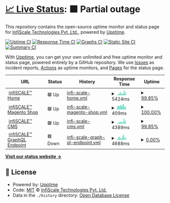 # [📈 Live Status](https://demo.upptime.js.org): <!--live status--> **🟧 Partial outage**

This repository contains the open-source uptime monitor and status page for [InfiScale Technologies Pvt. Ltd.](https://infiscale.io), powered by [Upptime](https://github.com/upptime/upptime).

[![Uptime CI](https://github.com/infiSCALE/upptime/workflows/Uptime%20CI/badge.svg)](https://github.com/infiSCALE/upptime/actions?query=workflow%3A%22Uptime+CI%22)
[![Response Time CI](https://github.com/infiSCALE/upptime/workflows/Response%20Time%20CI/badge.svg)](https://github.com/infiSCALE/upptime/actions?query=workflow%3A%22Response+Time+CI%22)
[![Graphs CI](https://github.com/infiSCALE/upptime/workflows/Graphs%20CI/badge.svg)](https://github.com/infiSCALE/upptime/actions?query=workflow%3A%22Graphs+CI%22)
[![Static Site CI](https://github.com/infiSCALE/upptime/workflows/Static%20Site%20CI/badge.svg)](https://github.com/infiSCALE/upptime/actions?query=workflow%3A%22Static+Site+CI%22)
[![Summary CI](https://github.com/infiSCALE/upptime/workflows/Summary%20CI/badge.svg)](https://github.com/infiSCALE/upptime/actions?query=workflow%3A%22Summary+CI%22)

With [Upptime](https://upptime.js.org), you can get your own unlimited and free uptime monitor and status page, powered entirely by a GitHub repository. We use [Issues](https://github.com/infiSCALE/upptime/issues) as incident reports, [Actions](https://github.com/infiSCALE/upptime/actions) as uptime monitors, and [Pages](https://demo.upptime.js.org) for the status page.

<!--start: status pages-->
<!-- This summary is generated by Upptime (https://github.com/upptime/upptime) -->
<!-- Do not edit this manually, your changes will be overwritten -->
<!-- prettier-ignore -->
| URL | Status | History | Response Time | Uptime |
| --- | ------ | ------- | ------------- | ------ |
| <img alt="" src="https://icons.duckduckgo.com/ip3/www.infiscale.io.ico" height="13"> [infiSCALE™ Home](https://www.infiscale.io) | 🟩 Up | [infi-scale-home.yml](https://github.com/infiSCALE/upptime/commits/HEAD/history/infi-scale-home.yml) | <details><summary><img alt="Response time graph" src="./graphs/infi-scale-home/response-time-week.png" height="20"> 5424ms</summary><br><a href="https://infiscale.github.io/upptime/history/infi-scale-home"><img alt="Response time 2011" src="https://img.shields.io/endpoint?url=https%3A%2F%2Fraw.githubusercontent.com%2FinfiSCALE%2Fupptime%2FHEAD%2Fapi%2Finfi-scale-home%2Fresponse-time.json"></a><br><a href="https://infiscale.github.io/upptime/history/infi-scale-home"><img alt="24-hour response time 9241" src="https://img.shields.io/endpoint?url=https%3A%2F%2Fraw.githubusercontent.com%2FinfiSCALE%2Fupptime%2FHEAD%2Fapi%2Finfi-scale-home%2Fresponse-time-day.json"></a><br><a href="https://infiscale.github.io/upptime/history/infi-scale-home"><img alt="7-day response time 5424" src="https://img.shields.io/endpoint?url=https%3A%2F%2Fraw.githubusercontent.com%2FinfiSCALE%2Fupptime%2FHEAD%2Fapi%2Finfi-scale-home%2Fresponse-time-week.json"></a><br><a href="https://infiscale.github.io/upptime/history/infi-scale-home"><img alt="30-day response time 4468" src="https://img.shields.io/endpoint?url=https%3A%2F%2Fraw.githubusercontent.com%2FinfiSCALE%2Fupptime%2FHEAD%2Fapi%2Finfi-scale-home%2Fresponse-time-month.json"></a><br><a href="https://infiscale.github.io/upptime/history/infi-scale-home"><img alt="1-year response time 2514" src="https://img.shields.io/endpoint?url=https%3A%2F%2Fraw.githubusercontent.com%2FinfiSCALE%2Fupptime%2FHEAD%2Fapi%2Finfi-scale-home%2Fresponse-time-year.json"></a></details> | <details><summary><a href="https://infiscale.github.io/upptime/history/infi-scale-home">99.85%</a></summary><a href="https://infiscale.github.io/upptime/history/infi-scale-home"><img alt="All-time uptime 99.00%" src="https://img.shields.io/endpoint?url=https%3A%2F%2Fraw.githubusercontent.com%2FinfiSCALE%2Fupptime%2FHEAD%2Fapi%2Finfi-scale-home%2Fuptime.json"></a><br><a href="https://infiscale.github.io/upptime/history/infi-scale-home"><img alt="24-hour uptime 100.00%" src="https://img.shields.io/endpoint?url=https%3A%2F%2Fraw.githubusercontent.com%2FinfiSCALE%2Fupptime%2FHEAD%2Fapi%2Finfi-scale-home%2Fuptime-day.json"></a><br><a href="https://infiscale.github.io/upptime/history/infi-scale-home"><img alt="7-day uptime 99.85%" src="https://img.shields.io/endpoint?url=https%3A%2F%2Fraw.githubusercontent.com%2FinfiSCALE%2Fupptime%2FHEAD%2Fapi%2Finfi-scale-home%2Fuptime-week.json"></a><br><a href="https://infiscale.github.io/upptime/history/infi-scale-home"><img alt="30-day uptime 99.96%" src="https://img.shields.io/endpoint?url=https%3A%2F%2Fraw.githubusercontent.com%2FinfiSCALE%2Fupptime%2FHEAD%2Fapi%2Finfi-scale-home%2Fuptime-month.json"></a><br><a href="https://infiscale.github.io/upptime/history/infi-scale-home"><img alt="1-year uptime 98.68%" src="https://img.shields.io/endpoint?url=https%3A%2F%2Fraw.githubusercontent.com%2FinfiSCALE%2Fupptime%2FHEAD%2Fapi%2Finfi-scale-home%2Fuptime-year.json"></a></details>
| <img alt="" src="https://icons.duckduckgo.com/ip3/shop.infiscale.io.ico" height="13"> [infiSCALE™ Magento Shop](https://shop.infiscale.io) | 🟩 Up | [infi-scale-magento-shop.yml](https://github.com/infiSCALE/upptime/commits/HEAD/history/infi-scale-magento-shop.yml) | <details><summary><img alt="Response time graph" src="./graphs/infi-scale-magento-shop/response-time-week.png" height="20"> 409ms</summary><br><a href="https://infiscale.github.io/upptime/history/infi-scale-magento-shop"><img alt="Response time 698" src="https://img.shields.io/endpoint?url=https%3A%2F%2Fraw.githubusercontent.com%2FinfiSCALE%2Fupptime%2FHEAD%2Fapi%2Finfi-scale-magento-shop%2Fresponse-time.json"></a><br><a href="https://infiscale.github.io/upptime/history/infi-scale-magento-shop"><img alt="24-hour response time 396" src="https://img.shields.io/endpoint?url=https%3A%2F%2Fraw.githubusercontent.com%2FinfiSCALE%2Fupptime%2FHEAD%2Fapi%2Finfi-scale-magento-shop%2Fresponse-time-day.json"></a><br><a href="https://infiscale.github.io/upptime/history/infi-scale-magento-shop"><img alt="7-day response time 409" src="https://img.shields.io/endpoint?url=https%3A%2F%2Fraw.githubusercontent.com%2FinfiSCALE%2Fupptime%2FHEAD%2Fapi%2Finfi-scale-magento-shop%2Fresponse-time-week.json"></a><br><a href="https://infiscale.github.io/upptime/history/infi-scale-magento-shop"><img alt="30-day response time 448" src="https://img.shields.io/endpoint?url=https%3A%2F%2Fraw.githubusercontent.com%2FinfiSCALE%2Fupptime%2FHEAD%2Fapi%2Finfi-scale-magento-shop%2Fresponse-time-month.json"></a><br><a href="https://infiscale.github.io/upptime/history/infi-scale-magento-shop"><img alt="1-year response time 711" src="https://img.shields.io/endpoint?url=https%3A%2F%2Fraw.githubusercontent.com%2FinfiSCALE%2Fupptime%2FHEAD%2Fapi%2Finfi-scale-magento-shop%2Fresponse-time-year.json"></a></details> | <details><summary><a href="https://infiscale.github.io/upptime/history/infi-scale-magento-shop">100.00%</a></summary><a href="https://infiscale.github.io/upptime/history/infi-scale-magento-shop"><img alt="All-time uptime 99.00%" src="https://img.shields.io/endpoint?url=https%3A%2F%2Fraw.githubusercontent.com%2FinfiSCALE%2Fupptime%2FHEAD%2Fapi%2Finfi-scale-magento-shop%2Fuptime.json"></a><br><a href="https://infiscale.github.io/upptime/history/infi-scale-magento-shop"><img alt="24-hour uptime 100.00%" src="https://img.shields.io/endpoint?url=https%3A%2F%2Fraw.githubusercontent.com%2FinfiSCALE%2Fupptime%2FHEAD%2Fapi%2Finfi-scale-magento-shop%2Fuptime-day.json"></a><br><a href="https://infiscale.github.io/upptime/history/infi-scale-magento-shop"><img alt="7-day uptime 100.00%" src="https://img.shields.io/endpoint?url=https%3A%2F%2Fraw.githubusercontent.com%2FinfiSCALE%2Fupptime%2FHEAD%2Fapi%2Finfi-scale-magento-shop%2Fuptime-week.json"></a><br><a href="https://infiscale.github.io/upptime/history/infi-scale-magento-shop"><img alt="30-day uptime 100.00%" src="https://img.shields.io/endpoint?url=https%3A%2F%2Fraw.githubusercontent.com%2FinfiSCALE%2Fupptime%2FHEAD%2Fapi%2Finfi-scale-magento-shop%2Fuptime-month.json"></a><br><a href="https://infiscale.github.io/upptime/history/infi-scale-magento-shop"><img alt="1-year uptime 98.69%" src="https://img.shields.io/endpoint?url=https%3A%2F%2Fraw.githubusercontent.com%2FinfiSCALE%2Fupptime%2FHEAD%2Fapi%2Finfi-scale-magento-shop%2Fuptime-year.json"></a></details>
| <img alt="" src="https://icons.duckduckgo.com/ip3/www.infiscale.io.ico" height="13"> [infiSCALE™ CMS](https://www.infiscale.io/wp-admin/) | 🟩 Up | [infi-scale-cms.yml](https://github.com/infiSCALE/upptime/commits/HEAD/history/infi-scale-cms.yml) | <details><summary><img alt="Response time graph" src="./graphs/infi-scale-cms/response-time-week.png" height="20"> 4389ms</summary><br><a href="https://infiscale.github.io/upptime/history/infi-scale-cms"><img alt="Response time 2063" src="https://img.shields.io/endpoint?url=https%3A%2F%2Fraw.githubusercontent.com%2FinfiSCALE%2Fupptime%2FHEAD%2Fapi%2Finfi-scale-cms%2Fresponse-time.json"></a><br><a href="https://infiscale.github.io/upptime/history/infi-scale-cms"><img alt="24-hour response time 8430" src="https://img.shields.io/endpoint?url=https%3A%2F%2Fraw.githubusercontent.com%2FinfiSCALE%2Fupptime%2FHEAD%2Fapi%2Finfi-scale-cms%2Fresponse-time-day.json"></a><br><a href="https://infiscale.github.io/upptime/history/infi-scale-cms"><img alt="7-day response time 4389" src="https://img.shields.io/endpoint?url=https%3A%2F%2Fraw.githubusercontent.com%2FinfiSCALE%2Fupptime%2FHEAD%2Fapi%2Finfi-scale-cms%2Fresponse-time-week.json"></a><br><a href="https://infiscale.github.io/upptime/history/infi-scale-cms"><img alt="30-day response time 3531" src="https://img.shields.io/endpoint?url=https%3A%2F%2Fraw.githubusercontent.com%2FinfiSCALE%2Fupptime%2FHEAD%2Fapi%2Finfi-scale-cms%2Fresponse-time-month.json"></a><br><a href="https://infiscale.github.io/upptime/history/infi-scale-cms"><img alt="1-year response time 2329" src="https://img.shields.io/endpoint?url=https%3A%2F%2Fraw.githubusercontent.com%2FinfiSCALE%2Fupptime%2FHEAD%2Fapi%2Finfi-scale-cms%2Fresponse-time-year.json"></a></details> | <details><summary><a href="https://infiscale.github.io/upptime/history/infi-scale-cms">99.85%</a></summary><a href="https://infiscale.github.io/upptime/history/infi-scale-cms"><img alt="All-time uptime 99.00%" src="https://img.shields.io/endpoint?url=https%3A%2F%2Fraw.githubusercontent.com%2FinfiSCALE%2Fupptime%2FHEAD%2Fapi%2Finfi-scale-cms%2Fuptime.json"></a><br><a href="https://infiscale.github.io/upptime/history/infi-scale-cms"><img alt="24-hour uptime 100.00%" src="https://img.shields.io/endpoint?url=https%3A%2F%2Fraw.githubusercontent.com%2FinfiSCALE%2Fupptime%2FHEAD%2Fapi%2Finfi-scale-cms%2Fuptime-day.json"></a><br><a href="https://infiscale.github.io/upptime/history/infi-scale-cms"><img alt="7-day uptime 99.85%" src="https://img.shields.io/endpoint?url=https%3A%2F%2Fraw.githubusercontent.com%2FinfiSCALE%2Fupptime%2FHEAD%2Fapi%2Finfi-scale-cms%2Fuptime-week.json"></a><br><a href="https://infiscale.github.io/upptime/history/infi-scale-cms"><img alt="30-day uptime 99.96%" src="https://img.shields.io/endpoint?url=https%3A%2F%2Fraw.githubusercontent.com%2FinfiSCALE%2Fupptime%2FHEAD%2Fapi%2Finfi-scale-cms%2Fuptime-month.json"></a><br><a href="https://infiscale.github.io/upptime/history/infi-scale-cms"><img alt="1-year uptime 98.69%" src="https://img.shields.io/endpoint?url=https%3A%2F%2Fraw.githubusercontent.com%2FinfiSCALE%2Fupptime%2FHEAD%2Fapi%2Finfi-scale-cms%2Fuptime-year.json"></a></details>
| <img alt="" src="https://icons.duckduckgo.com/ip3/www.infiscale.io.ico" height="13"> [infiSCALE™ GraphQL Endpoint](https://www.infiscale.io/graphql/) | 🟥 Down | [infi-scale-graph-ql-endpoint.yml](https://github.com/infiSCALE/upptime/commits/HEAD/history/infi-scale-graph-ql-endpoint.yml) | <details><summary><img alt="Response time graph" src="./graphs/infi-scale-graph-ql-endpoint/response-time-week.png" height="20"> 4688ms</summary><br><a href="https://infiscale.github.io/upptime/history/infi-scale-graph-ql-endpoint"><img alt="Response time 1417" src="https://img.shields.io/endpoint?url=https%3A%2F%2Fraw.githubusercontent.com%2FinfiSCALE%2Fupptime%2FHEAD%2Fapi%2Finfi-scale-graph-ql-endpoint%2Fresponse-time.json"></a><br><a href="https://infiscale.github.io/upptime/history/infi-scale-graph-ql-endpoint"><img alt="24-hour response time 6352" src="https://img.shields.io/endpoint?url=https%3A%2F%2Fraw.githubusercontent.com%2FinfiSCALE%2Fupptime%2FHEAD%2Fapi%2Finfi-scale-graph-ql-endpoint%2Fresponse-time-day.json"></a><br><a href="https://infiscale.github.io/upptime/history/infi-scale-graph-ql-endpoint"><img alt="7-day response time 4688" src="https://img.shields.io/endpoint?url=https%3A%2F%2Fraw.githubusercontent.com%2FinfiSCALE%2Fupptime%2FHEAD%2Fapi%2Finfi-scale-graph-ql-endpoint%2Fresponse-time-week.json"></a><br><a href="https://infiscale.github.io/upptime/history/infi-scale-graph-ql-endpoint"><img alt="30-day response time 3485" src="https://img.shields.io/endpoint?url=https%3A%2F%2Fraw.githubusercontent.com%2FinfiSCALE%2Fupptime%2FHEAD%2Fapi%2Finfi-scale-graph-ql-endpoint%2Fresponse-time-month.json"></a><br><a href="https://infiscale.github.io/upptime/history/infi-scale-graph-ql-endpoint"><img alt="1-year response time 1706" src="https://img.shields.io/endpoint?url=https%3A%2F%2Fraw.githubusercontent.com%2FinfiSCALE%2Fupptime%2FHEAD%2Fapi%2Finfi-scale-graph-ql-endpoint%2Fresponse-time-year.json"></a></details> | <details><summary><a href="https://infiscale.github.io/upptime/history/infi-scale-graph-ql-endpoint">0.00%</a></summary><a href="https://infiscale.github.io/upptime/history/infi-scale-graph-ql-endpoint"><img alt="All-time uptime 54.64%" src="https://img.shields.io/endpoint?url=https%3A%2F%2Fraw.githubusercontent.com%2FinfiSCALE%2Fupptime%2FHEAD%2Fapi%2Finfi-scale-graph-ql-endpoint%2Fuptime.json"></a><br><a href="https://infiscale.github.io/upptime/history/infi-scale-graph-ql-endpoint"><img alt="24-hour uptime 0.00%" src="https://img.shields.io/endpoint?url=https%3A%2F%2Fraw.githubusercontent.com%2FinfiSCALE%2Fupptime%2FHEAD%2Fapi%2Finfi-scale-graph-ql-endpoint%2Fuptime-day.json"></a><br><a href="https://infiscale.github.io/upptime/history/infi-scale-graph-ql-endpoint"><img alt="7-day uptime 0.00%" src="https://img.shields.io/endpoint?url=https%3A%2F%2Fraw.githubusercontent.com%2FinfiSCALE%2Fupptime%2FHEAD%2Fapi%2Finfi-scale-graph-ql-endpoint%2Fuptime-week.json"></a><br><a href="https://infiscale.github.io/upptime/history/infi-scale-graph-ql-endpoint"><img alt="30-day uptime 1.38%" src="https://img.shields.io/endpoint?url=https%3A%2F%2Fraw.githubusercontent.com%2FinfiSCALE%2Fupptime%2FHEAD%2Fapi%2Finfi-scale-graph-ql-endpoint%2Fuptime-month.json"></a><br><a href="https://infiscale.github.io/upptime/history/infi-scale-graph-ql-endpoint"><img alt="1-year uptime 40.37%" src="https://img.shields.io/endpoint?url=https%3A%2F%2Fraw.githubusercontent.com%2FinfiSCALE%2Fupptime%2FHEAD%2Fapi%2Finfi-scale-graph-ql-endpoint%2Fuptime-year.json"></a></details>

<!--end: status pages-->

[**Visit our status website →**](https://demo.upptime.js.org)

## 📄 License

- Powered by: [Upptime](https://github.com/upptime/upptime)
- Code: [MIT](./LICENSE) © [InfiScale Technologies Pvt. Ltd.](https://infiscale.io)
- Data in the `./history` directory: [Open Database License](https://opendatacommons.org/licenses/odbl/1-0/)
